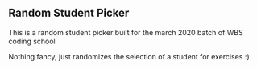 ## Random Student Picker

This is a random student picker built for the march 2020 batch of WBS coding school

Nothing fancy, just randomizes the selection of a student for exercises :)
